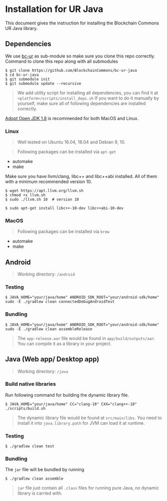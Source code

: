 # Installation for UR Java
This document gives the instruction for installing the Blockchain Commons UR Java library.

## Dependencies
We use [bc-ur](https://github.com/BlockchainCommons/bc-ur) as sub-module so make sure you clone this repo correctly.
Command to clone this repo along with all submodules
```console
$ git clone https://github.com/BlockchainCommons/bc-ur-java
$ cd bc-ur-java
$ git submodule init 
$ git submodule update --recursive
```

> We add utility script for installing all dependencies, you can find it at `<platform>/scripts/install_deps.sh`
If you want to do it manually by yourself, make sure all of following dependencies are installed correctly. 

[Adopt Open JDK 1.8](https://github.com/AdoptOpenJDK/openjdk8-binaries/releases) is recommended for both MacOS and Linux.
### Linux
> Well tested on Ubuntu 16.04, 18.04 and Debian 9, 10.

> Following packages can be installed via `apt-get`

- automake
- make

Make sure you have llvm/clang, libc++ and libc++abi installed. All of them with a minimum recommended version 10.

```console
$ wget https://apt.llvm.org/llvm.sh
$ chmod +x llvm.sh
$ sudo ./llvm.sh 10  # version 10

$ sudo apt-get install libc++-10-dev libc++abi-10-dev
```

### MacOS
> Following packages can be installed via `brew`

- automake
- make

## Android
> Working directory: `/android`

### Testing
```console
$ JAVA_HOME="your/java/home" ANDROID_SDK_ROOT="your/android-sdk/home" sudo -E ./gradlew clean connectedDebugAndroidTest
```

### Bundling
```console
$ JAVA_HOME="your/java/home" ANDROID_SDK_ROOT="your/android-sdk/home" sudo -E ./gradlew clean assembleRelease
```

> The `app-release.aar` file would be found in `app/build/outputs/aar`. You can compile it as a library in your project.

## Java (Web app/ Desktop app)
> Working directory: `/java`

### Build native libraries
Run following command for building the dynamic library file.
```console
$ JAVA_HOME="your/java/home" CC="clang-10" CXX="clang++-10" ./scripts/build.sh
```

> The dynamic library file would be found at `src/main/libs`. You need to install it into `java.library.path` for JVM can load it at runtime.

### Testing
```console
$ ./gradlew clean test
```

### Bundling
The `jar` file will be bundled by running
```console
$ ./gradlew clean assemble
```

> `jar` file just contain all `.class` files for running pure Java, no dynamic library is carried with.